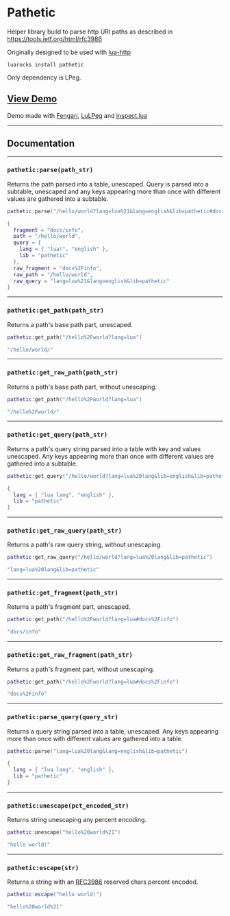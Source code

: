 # Pathetic

Helper library build to parse http URI paths as described in https://tools.ietf.org/html/rfc3986

Originally designed to be used with [lua-http](https://github.com/daurnimator/lua-http)

`luarocks install pathetic`

Only dependency is LPeg.

## [View Demo](https://ryanford-dev.github.io/pathetic)

Demo made with [Fengari](https://fengari.io), [LuLPeg](https://github.com/pygy/LuLPeg) and [inspect.lua](https://github.com/kikito/inspect.lua)

---

## Documentation

---
### `pathetic:parse(path_str)`

Returns the path parsed into a table, unescaped. Query is parsed into a subtable, unescaped and any keys appearing more than once with different values are gathered into a subtable.

```lua
pathetic:parse("/hello/world?lang=lua%21&lang=english&lib=pathetic#docs%2Finfo")
```
```lua
{
  fragment = "docs/info",
  path = "/hello/world",
  query = {
    lang = { "lua!", "english" },
    lib = "pathetic"
  },
  raw_fragment = "docs%2Finfo",
  raw_path = "/hello/world",
  raw_query = "lang=lua%21&lang=english&lib=pathetic"
}

```
---
### `pathetic:get_path(path_str)`

Returns a path's base path part, unescaped.
```lua
pathetic:get_path("/hello%2Fworld?lang=lua")
```
```lua
"/hello/world/"
```
---
### `pathetic:get_raw_path(path_str)`

Returns a path's base path part, without unescaping.
```lua
pathetic:get_path("/hello%2Fworld?lang=lua")
```
```lua
"/hello%2Fworld/"
```
---
### `pathetic:get_query(path_str)`

Returns a path's query string parsed into a table with key and values unescaped. Any keys appearing more than once with different values are gathered into a subtable.

```lua
pathetic:get_query("/hello/world?lang=lua%20lang&lib=english&lib=pathetic")
```
```lua
{
  lang = { "lua lang", "english" },
  lib = "pathetic"
}
```
---
### `pathetic:get_raw_query(path_str)`

Returns a path's raw query string, without unescaping.
```lua
pathetic:get_raw_query("/hello/world?lang=lua%20lang&lib=pathetic")
```
```lua
"lang=lua%20lang&lib=pathetic"
```
---
### `pathetic:get_fragment(path_str)`

Returns a path's fragment part, unescaped.
```lua
pathetic:get_path("/hello%2Fworld?lang=lua#docs%2Finfo")
```
```lua
"docs/info"
```
---
### `pathetic:get_raw_fragment(path_str)`

Returns a path's fragment part, without unescaping.
```lua
pathetic:get_path("/hello%2Fworld?lang=lua#docs%2Finfo")
```
```lua
"docs%2Finfo"
```
---
### `pathetic:parse_query(query_str)`

Returns a query string parsed into a table, unescaped. Any keys appearing more than once with different values are gathered into a table.
```lua
pathetic:parse("lang=lua%20lang&lang=english&lib=pathetic")
```
```lua
{
  lang = { "lua lang", "english" },
  lib = "pathetic"
}
```
---
### `pathetic:unescape(pct_encoded_str)`

Returns string unescaping any percent encoding.
```lua
pathetic:unescape("hello%20world%21")
```
```lua
"hello world!"
```
---
### `pathetic:escape(str)`

Returns a string with an [RFC3986](https://tools.ietf.org/html/rfc3986#section-2.2) reserved chars percent encoded.
```lua
pathetic:escape("hello world!")
```
```lua
"hello%20world%21"
```
